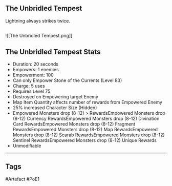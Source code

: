 ## The Unbridled Tempest
Lightning always strikes twice.
##
![[The Unbridled Tempest.png]]
## The Unbridled Tempest Stats
- Duration: 20 seconds
- Empowers: 1 enemies
- Empowerment: 100
- Can only Empower Stone of the Currents (Level 83)
- Charge: 5 uses
- Requires Level 75
- Destroyed on Empowering target Enemy
- Map Item Quantity affects number of rewards from Empowered Enemy
- 25% increased Character Size (Hidden)
- Empowered Monsters drop (8-12) > RewardsEmpowered Monsters drop (8-12) Currency RewardsEmpowered Monsters drop (8-12) Divination Card RewardsEmpowered Monsters drop (8-12) Fragment RewardsEmpowered Monsters drop (8-12) Map RewardsEmpowered Monsters drop (8-12) Scarab RewardsEmpowered Monsters drop (8-12) Sentinel RewardsEmpowered Monsters drop (8-12) Unique Rewards
- Unmodifiable


---
## Tags
#Artefact
#PoE1